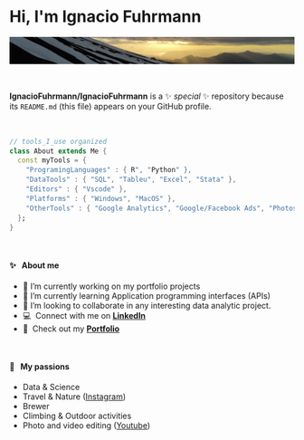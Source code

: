 # Hi, I'm Ignacio Fuhrmann

<p align="center">
  <a href="https://www.linkedin.com/in/ignacio-fuhrmann/">
    <img width="1000" src="https://github.com/IgnacioFuhrmann/IgnacioFuhrmann/blob/main/github.v2.jpg" alt="logo" />
  </a>
</p>
<br />


**IgnacioFuhrmann/IgnacioFuhrmann** is a ✨ _special_ ✨ repository because its `README.md` (this file) appears on your GitHub profile.

<br />

```dart
// tools_I_use organized
class About extends Me { 
  const myTools = {  
    "ProgramingLanguages" : { R", "Python" },
    "DataTools" : { "SQL", "Tableu", "Excel", "Stata" },
    "Editors" : { "Vscode" },
    "Platforms" : { "Windows", "MacOS" },
    "OtherTools" : { "Google Analytics", "Google/Facebook Ads", "Photoshop", "PremierPro", "Lightroom" }
  };
}
```

<br />

#### ✨ &nbsp;&nbsp;About me

- 🔭 I’m currently working on my portfolio projects
- 🌱 I’m currently learning Application programming interfaces (APIs)
- 👯 I’m looking to collaborate in any interesting data analytic project.
- :computer: &nbsp;Connect with me on **[LinkedIn]**
- :office: &nbsp;Check out my **[Portfolio]**

<br />

#### 🧡 &nbsp;&nbsp;My passions

* Data & Science 
* Travel & Nature ([Instagram](https://www.instagram.com/nachocochero/))
* Brewer
* Climbing & Outdoor activities
* Photo and video editing ([Youtube](https://www.youtube.com/channel/UCnN5UeGq6_VnliI_GfnZtAQ))

<!-- END_SECTION:ascii_graph -->
<!-- prettier-ignore-end -->

<!-- links -->

[Portfolio]: https://ignaciofuhrmann.github.io/PortfolioWeb.github.io/
[linkedin]: https://www.linkedin.com/in/ignacio-fuhrmann/

